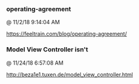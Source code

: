 ﻿

### operating-agreement
@ 11/2/18 9:14:04 AM

https://feeltrain.com/blog/operating-agreement/




### Model View Controller isn't
@ 11/24/18 6:57:08 AM

http://beza1e1.tuxen.de/model_view_controller.html


